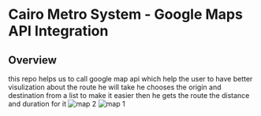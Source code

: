 # Cairo Metro System - Google Maps API Integration

## Overview

this repo helps us to call google map api 
which help the user to have better visulization about the route he will take 
he chooses the origin and destination from a list to make it easier then he gets  the route the distance and duration for it 
![map 2](https://github.com/AhmedHosny2/Google-Metro-Location-service/assets/98207790/f9be91b8-4987-4c91-8454-7e17cc68b56f)
![map 1](https://github.com/AhmedHosny2/Google-Metro-Location-service/assets/98207790/c53db9ca-c686-41b2-b166-7069e719b76d)
